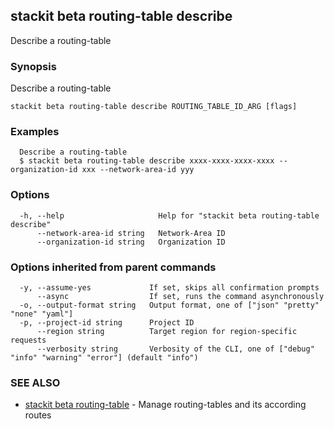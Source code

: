 ## stackit beta routing-table describe

Describe a routing-table

### Synopsis

Describe a routing-table

```
stackit beta routing-table describe ROUTING_TABLE_ID_ARG [flags]
```

### Examples

```
  Describe a routing-table
  $ stackit beta routing-table describe xxxx-xxxx-xxxx-xxxx --organization-id xxx --network-area-id yyy
```

### Options

```
  -h, --help                     Help for "stackit beta routing-table describe"
      --network-area-id string   Network-Area ID
      --organization-id string   Organization ID
```

### Options inherited from parent commands

```
  -y, --assume-yes             If set, skips all confirmation prompts
      --async                  If set, runs the command asynchronously
  -o, --output-format string   Output format, one of ["json" "pretty" "none" "yaml"]
  -p, --project-id string      Project ID
      --region string          Target region for region-specific requests
      --verbosity string       Verbosity of the CLI, one of ["debug" "info" "warning" "error"] (default "info")
```

### SEE ALSO

* [stackit beta routing-table](./stackit_beta_routing-table.md)	 - Manage routing-tables and its according routes

